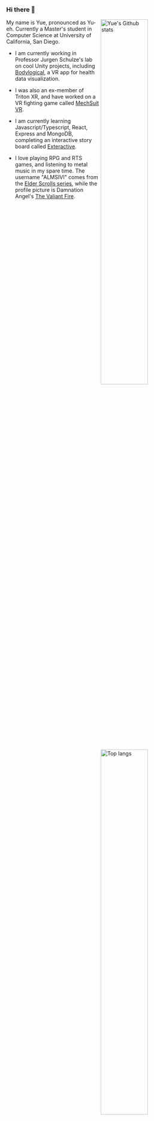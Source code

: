 ### Hi there 👋

<img align="right" width="50%"  alt="Yue's Github stats" src="https://github-readme-stats.vercel.app/api?username=almsivi&hide=stars,issues,contribs&count_private=true&show_icons=true">

<img align="right" width="50%" alt="Top langs" src="https://github-readme-stats.vercel.app/api/top-langs/?username=almsivi&layout=compact">

My name is Yue, pronounced as Yu-eh. Currently a Master's student in Computer Science at University of California, San Diego.

- I am currently working in Professor Jurgen Schulze's lab on cool Unity projects, including [Bodylogical](https://github.com/IVCenter/Bodylogical_iOS), a VR app for health data visualization.

- I was also an ex-member of Triton XR, and have worked on a VR fighting game called [MechSuit VR](https://github.com/TritonXR/Mechsuit-VR).

- I am currently learning Javascript/Typescript, React, Express and MongoDB, completing an interactive story board called [Exteractive](https://github.com/ALMSIVI/exteractive).

- I love playing RPG and RTS games, and listening to metal music in my spare time. The username "ALMSIVI" comes from the [Elder Scrolls series](https://elderscrolls.fandom.com/wiki/Tribunal), while the profile picture is Damnation Angel's [The Valiant Fire](https://www.metal-archives.com/albums/Damnation_Angels/The_Valiant_Fire/488063).





<!--
**ALMSIVI/ALMSIVI** is a ✨ _special_ ✨ repository because its `README.md` (this file) appears on your GitHub profile.

Here are some ideas to get you started:

- 🔭 I’m currently working on ...
- 🌱 I’m currently learning ...
- 👯 I’m looking to collaborate on ...
- 🤔 I’m looking for help with ...
- 💬 Ask me about ...
- 📫 How to reach me: ...
- 😄 Pronouns: ...
- ⚡ Fun fact: ...
-->
